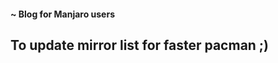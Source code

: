 #### ~ Blog for Manjaro users

## To update mirror list for faster pacman ;)
<script src="https://gist.github.com/nkpro2000sr/aa89e0ed55b4b0401705a47684fec1e4.js"></script>

